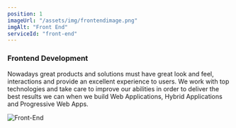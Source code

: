 ```yaml
---
position: 1
imageUrl: "/assets/img/frontendimage.png"
imgAlt: "Front End"
serviceId: "front-end"
---
```


### Frontend Development

<div class="content">
  <div class="text-container">
    <p>Nowadays great products and solutions must have great look and feel, interactions and provide an excellent experience to users. We work with top technologies and take care to improve our abilities in order to deliver the best results we can when we build Web Applications, Hybrid Applications and Progressive Web Apps.</p>
  </div>
  <div class="image-container">
    <img src="{{ "/assets/img/frontendimage.png" | relative_url }}" alt="Front-End"/>
  </div>
</div>
